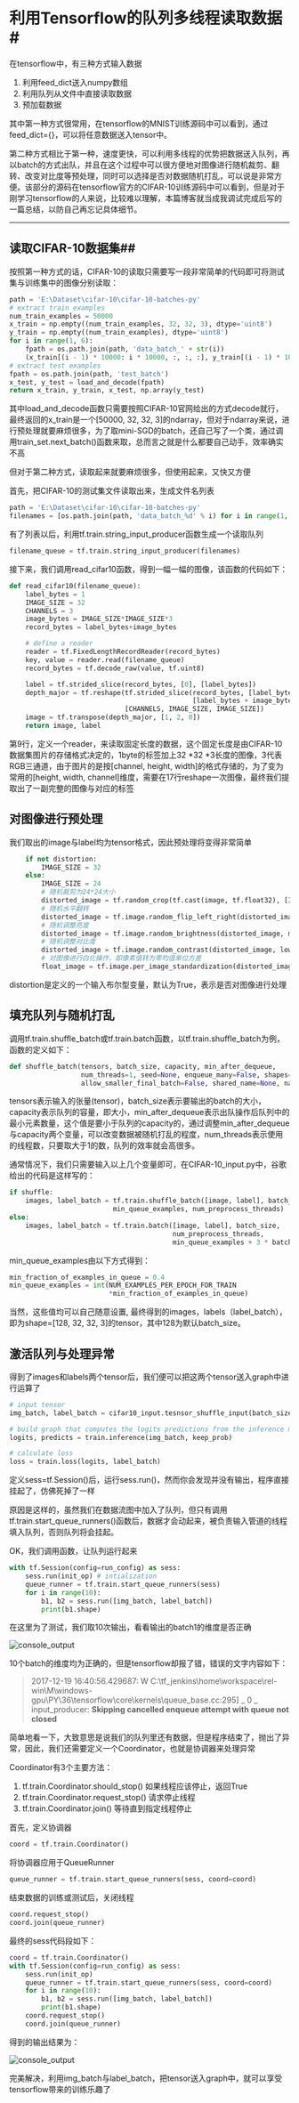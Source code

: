 # 利用Tensorflow的队列多线程读取数据#

在tensorflow中，有三种方式输入数据

1. 利用feed_dict送入numpy数组
2. 利用队列从文件中直接读取数据
3. 预加载数据

其中第一种方式很常用，在tensorflow的MNIST训练源码中可以看到，通过feed_dict={}，可以将任意数据送入tensor中。

第二种方式相比于第一种，速度更快，可以利用多线程的优势把数据送入队列，再以batch的方式出队，并且在这个过程中可以很方便地对图像进行随机裁剪、翻转、改变对比度等预处理，同时可以选择是否对数据随机打乱，可以说是非常方便。该部分的源码在tensorflow官方的CIFAR-10训练源码中可以看到，但是对于刚学习tensorflow的人来说，比较难以理解，本篇博客就当成我调试完成后写的一篇总结，以防自己再忘记具体细节。

-------------------------

## 读取CIFAR-10数据集##

按照第一种方式的话，CIFAR-10的读取只需要写一段非常简单的代码即可将测试集与训练集中的图像分别读取：

```python
path = 'E:\Dataset\cifar-10\cifar-10-batches-py'
# extract train examples
num_train_examples = 50000
x_train = np.empty((num_train_examples, 32, 32, 3), dtype='uint8')
y_train = np.empty((num_train_examples), dtype='uint8')
for i in range(1, 6):    
	fpath = os.path.join(path, 'data_batch_' + str(i))    
    (x_train[(i - 1) * 10000: i * 10000, :, :, :], y_train[(i - 1) * 10000: i * 10000]) 		= load_and_decode(fpath)
# extract test examples
fpath = os.path.join(path, 'test_batch')
x_test, y_test = load_and_decode(fpath)
return x_train, y_train, x_test, np.array(y_test)
```

其中load_and_decode函数只需要按照CIFAR-10官网给出的方式decode就行，最终返回的x_train是一个[50000, 32, 32, 3]的ndarray，但对于ndarray来说，进行预处理就要麻烦很多，为了取mini-SGD的batch，还自己写了一个类，通过调用train_set.next_batch()函数来取，总而言之就是什么都要自己动手，效率确实不高

但对于第二种方式，读取起来就要麻烦很多，但使用起来，又快又方便

首先，把CIFAR-10的测试集文件读取出来，生成文件名列表

```python
path = 'E:\Dataset\cifar-10\cifar-10-batches-py'
filenames = [os.path.join(path, 'data_batch_%d' % i) for i in range(1, 6)]
```

有了列表以后，利用tf.train.string_input_producer函数生成一个读取队列

```python
filename_queue = tf.train.string_input_producer(filenames)
```

接下来，我们调用read_cifar10函数，得到一幅一幅的图像，该函数的代码如下：

```python
def read_cifar10(filename_queue):
    label_bytes = 1
    IMAGE_SIZE = 32
    CHANNELS = 3
    image_bytes = IMAGE_SIZE*IMAGE_SIZE*3
    record_bytes = label_bytes+image_bytes

    # define a reader
    reader = tf.FixedLengthRecordReader(record_bytes)
    key, value = reader.read(filename_queue)
    record_bytes = tf.decode_raw(value, tf.uint8)

    label = tf.strided_slice(record_bytes, [0], [label_bytes])
    depth_major = tf.reshape(tf.strided_slice(record_bytes, [label_bytes], 		
                                              [label_bytes + image_bytes]),
                             [CHANNELS, IMAGE_SIZE, IMAGE_SIZE])
    image = tf.transpose(depth_major, [1, 2, 0])
    return image, label
```

第9行，定义一个reader，来读取固定长度的数据，这个固定长度是由CIFAR-10数据集图片的存储格式决定的，1byte的标签加上32 *32 *3长度的图像，3代表RGB三通道，由于图片的是按[channel, height, width]的格式存储的，为了变为常用的[height, width, channel]维度，需要在17行reshape一次图像，最终我们提取出了一副完整的图像与对应的标签

## 对图像进行预处理

我们取出的image与label均为tensor格式，因此预处理将变得非常简单

```python
    if not distortion:
        IMAGE_SIZE = 32
    else:
        IMAGE_SIZE = 24
        # 随机裁剪为24*24大小
        distorted_image = tf.random_crop(tf.cast(image, tf.float32), [IMAGE_SIZE, IMAGE_SIZE, 3])
        # 随机水平翻转
        distorted_image = tf.image.random_flip_left_right(distorted_image)
        # 随机调整亮度
        distorted_image = tf.image.random_brightness(distorted_image, max_delta=63)
        # 随机调整对比度
        distorted_image = tf.image.random_contrast(distorted_image, lower=0.2, upper=1.8)
        # 对图像进行白化操作，即像素值转为零均值单位方差
        float_image = tf.image.per_image_standardization(distorted_image)
```

distortion是定义的一个输入布尔型变量，默认为True，表示是否对图像进行处理

## 填充队列与随机打乱

调用tf.train.shuffle_batch或tf.train.batch函数，以tf.train.shuffle_batch为例，函数的定义如下：

```python
def shuffle_batch(tensors, batch_size, capacity, min_after_dequeue,
                  num_threads=1, seed=None, enqueue_many=False, shapes=None,
                  allow_smaller_final_batch=False, shared_name=None, name=None):
```

tensors表示输入的张量(tensor)，batch_size表示要输出的batch的大小，capacity表示队列的容量，即大小，min_after_dequeue表示出队操作后队列中的最小元素数量，这个值是要小于队列的capacity的，通过调整min_after_dequeue与capacity两个变量，可以改变数据被随机打乱的程度，num_threads表示使用的线程数，只要取大于1的数，队列的效率就会高很多。

通常情况下，我们只需要输入以上几个变量即可，在CIFAR-10_input.py中，谷歌给出的代码是这样写的：

```python
if shuffle:
    images, label_batch = tf.train.shuffle_batch([image, label], batch_size,                                   min_queue_examples+3*batch_size,
                          min_queue_examples, num_preprocess_threads)
else:
    images, label_batch = tf.train.batch([image, label], batch_size,
                                         num_preprocess_threads, 
                                         min_queue_examples + 3 * batch_size)
```

min_queue_examples由以下方式得到：

```python
min_fraction_of_examples_in_queue = 0.4
min_queue_examples = int(NUM_EXAMPLES_PER_EPOCH_FOR_TRAIN 
                         *min_fraction_of_examples_in_queue)
```

当然，这些值均可以自己随意设置,
最终得到的images，labels（label_batch），即为shape=[128, 32, 32, 3]的tensor，其中128为默认batch_size。

## 激活队列与处理异常

得到了images和labels两个tensor后，我们便可以把这两个tensor送入graph中进行运算了

```python
# input tensor
img_batch, label_batch = cifar10_input.tesnsor_shuffle_input(batch_size)

# build graph that computes the logits predictions from the inference model
logits, predicts = train.inference(img_batch, keep_prob)

# calculate loss
loss = train.loss(logits, label_batch)
```

定义sess=tf.Session()后，运行sess.run()，然而你会发现并没有输出，程序直接挂起了，仿佛死掉了一样

原因是这样的，虽然我们在数据流图中加入了队列，但只有调用tf.train.start_queue_runners()函数后，数据才会动起来，被负责输入管道的线程填入队列，否则队列将会挂起。

OK，我们调用函数，让队列运行起来

```python
with tf.Session(config=run_config) as sess:
    sess.run(init_op) # intialization
    queue_runner = tf.train.start_queue_runners(sess)
    for i in range(10):
        b1, b2 = sess.run([img_batch, label_batch])
        print(b1.shape)
```

在这里为了测试，我们取10次输出，看看输出的batch1的维度是否正确

![console_output](E:\blog\1\微信截图_20171219164138.png)

10个batch的维度均为正确的，但是tensorflow却报了错，错误的文字内容如下：

> 2017-12-19 16:40:56.429687: W C:\tf_jenkins\home\workspace\rel-win\M\windows-gpu\PY\36\tensorflow\core\kernels\queue_base.cc:295]  _ 0 _ input_producer: **Skipping cancelled enqueue attempt with queue not closed**

简单地看一下，大致意思是说我们的队列里还有数据，但是程序结束了，抛出了异常，因此，我们还需要定义一个Coordinator，也就是协调器来处理异常

Coordinator有3个主要方法：

1. tf.train.Coordinator.should_stop() 如果线程应该停止，返回True
2. tf.train.Coordinator.request_stop() 请求停止线程
3. tf.train.Coordinator.join() 等待直到指定线程停止

首先，定义协调器

```python
coord = tf.train.Coordinator()
```

将协调器应用于QueueRunner

```python
queue_runner = tf.train.start_queue_runners(sess, coord=coord)
```

结束数据的训练或测试后，关闭线程

```python
coord.request_stop()
coord.join(queue_runner)
```

最终的sess代码段如下：

```python
coord = tf.train.Coordinator()
with tf.Session(config=run_config) as sess:
    sess.run(init_op)
    queue_runner = tf.train.start_queue_runners(sess, coord=coord)
    for i in range(10):
        b1, b2 = sess.run([img_batch, label_batch])
        print(b1.shape)
    coord.request_stop()
    coord.join(queue_runner)
```

得到的输出结果为：

![console_output](E:\blog\1\微信截图_20171219165409.png)

完美解决，利用img_batch与label_batch，把tensor送入graph中，就可以享受tensorflow带来的训练乐趣了
